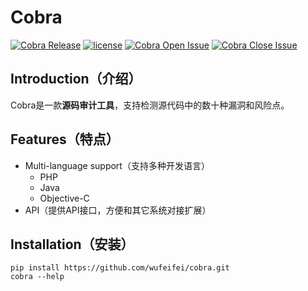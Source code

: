 # Cobra
 [![Cobra Release](https://img.shields.io/github/release/wufeifei/cobra.svg)](https://github.com/wufeifei/cobra/releases)
 [![license](https://img.shields.io/github/license/mashape/apistatus.svg?maxAge=2592000)](https://github.com/wufeifei/cobra/blob/master/LICENSE)
 [![Cobra Open Issue](https://img.shields.io/github/issues-raw/wufeifei/cobra.svg)](https://github.com/wufeifei/cobra/issues)
 [![Cobra Close Issue](https://img.shields.io/github/issues-closed-raw/wufeifei/cobra.svg)](https://github.com/wufeifei/cobra/issues?q=is%3Aissue+is%3Aclosed)

## Introduction（介绍）
Cobra是一款**源码审计工具**，支持检测源代码中的数十种漏洞和风险点。

## Features（特点）
- Multi-language support（支持多种开发语言）
    - PHP
    - Java
    - Objective-C
- API（提供API接口，方便和其它系统对接扩展）

## Installation（安装）
```
pip install https://github.com/wufeifei/cobra.git
cobra --help
```
